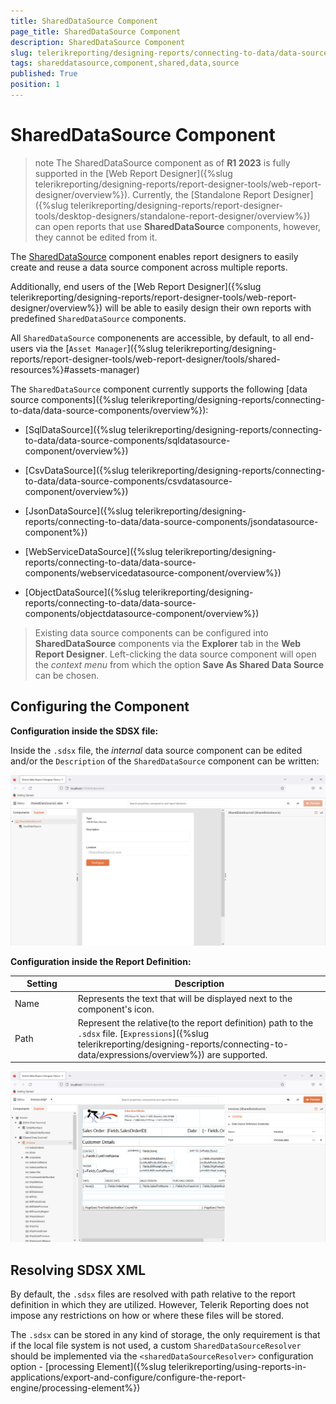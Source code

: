```yaml
---
title: SharedDataSource Component
page_title: SharedDataSource Component 
description: SharedDataSource Component
slug: telerikreporting/designing-reports/connecting-to-data/data-source-components/shareddatasource-component
tags: shareddatasource,component,shared,data,source
published: True
position: 1
---
```

<style>
table th:first-of-type {
    width: 20%;
}
table th:nth-of-type(2) {
    width: 80%;
}
</style>
# SharedDataSource Component

>note The SharedDataSource component as of __R1 2023__ is fully supported in the [Web Report Designer]({%slug telerikreporting/designing-reports/report-designer-tools/web-report-designer/overview%}). Currently, the [Standalone Report Designer]({%slug telerikreporting/designing-reports/report-designer-tools/desktop-designers/standalone-report-designer/overview%}) can open reports that use __SharedDataSource__ components, however, they cannot be edited from it. 

The [SharedDataSource](/reporting/api/Telerik.Reporting.SharedDataSource) component enables report designers to easily create and reuse a data source component across multiple reports. 

Additionally, end users of the [Web Report Designer]({%slug telerikreporting/designing-reports/report-designer-tools/web-report-designer/overview%}) will be able to easily design their own reports with predefined `SharedDataSource` components. 

All `SharedDataSource` componenents are accessible, by default, to all end-users via the [`Asset Manager`]({%slug telerikreporting/designing-reports/report-designer-tools/web-report-designer/tools/shared-resources%}#assets-manager)

The `SharedDataSource` component currently supports the following [data source components]({%slug telerikreporting/designing-reports/connecting-to-data/data-source-components/overview%}):

* [SqlDataSource]({%slug telerikreporting/designing-reports/connecting-to-data/data-source-components/sqldatasource-component/overview%})

* [CsvDataSource]({%slug telerikreporting/designing-reports/connecting-to-data/data-source-components/csvdatasource-component/overview%})

* [JsonDataSource]({%slug telerikreporting/designing-reports/connecting-to-data/data-source-components/jsondatasource-component%})

* [WebServiceDataSource]({%slug telerikreporting/designing-reports/connecting-to-data/data-source-components/webservicedatasource-component/overview%})

* [ObjectDataSource]({%slug telerikreporting/designing-reports/connecting-to-data/data-source-components/objectdatasource-component/overview%})

> Existing data source components can be configured into __SharedDataSource__ components via the __Explorer__ tab in the __Web Report Designer__. Left-clicking the data source component will open the _context menu_ from which the option __Save As Shared Data Source__ can be chosen.  

## Configuring the Component

__Configuration inside the SDSX file:__

Inside the `.sdsx` file, the _internal_ data source component can be edited and/or the `Description` of the `SharedDataSource` component can be written:

![SDSX Configuration Page](./images/sdsx_configuration_page.png)

__Configuration inside the Report Definition:__ 

| Setting | Description |
| ------ | ------ |
|Name|Represents the text that will be displayed next to the component's icon.|
|Path|Represent the relative(to the report definition) path to the `.sdsx` file. [`Expressions`]({%slug telerikreporting/designing-reports/connecting-to-data/expressions/overview%}) are supported.|

![SDSX Configuration Inside Report](./images/sdsx_configuration_inside_report.png)

## Resolving SDSX XML

By default, the `.sdsx` files are resolved with path relative to the report definition in which they are utilized. However, Telerik Reporting does not impose any restrictions on how or where these files will be stored. 

The `.sdsx` can be stored in any kind of storage, the only requirement is that if the local file system is not used, a custom `SharedDataSourceResolver` should be implemented via the `<sharedDataSourceResolver>` configuration option - [processing Element]({%slug telerikreporting/using-reports-in-applications/export-and-configure/configure-the-report-engine/processing-element%})
